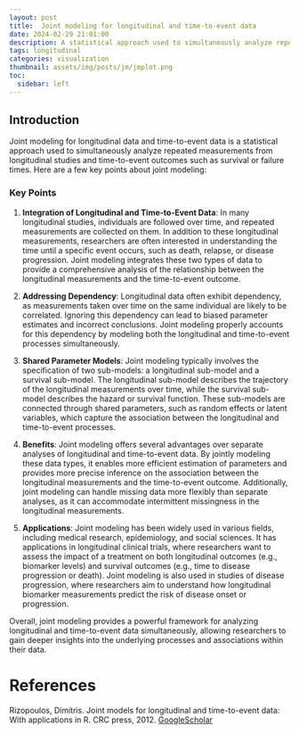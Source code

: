 ```yaml
---
layout: post
title:  Joint modeling for longitudinal and time-to-event data
date: 2024-02-29 21:01:00
description: A statistical approach used to simultaneously analyze repeated measurements from longitudinal studies and time-to-event outcomes such as survival or failure times
tags: longitudinal
categories: visualization
thumbnail: assets/img/posts/jm/jmplot.png
toc:
  sidebar: left
---
```


## Introduction

Joint modeling for longitudinal data and time-to-event data is a statistical approach used to simultaneously analyze repeated measurements from longitudinal studies and time-to-event outcomes such as survival or failure times. Here are a few key points about joint modeling:

### Key Points

1. **Integration of Longitudinal and Time-to-Event Data**: In many longitudinal studies, individuals are followed over time, and repeated measurements are collected on them. In addition to these longitudinal measurements, researchers are often interested in understanding the time until a specific event occurs, such as death, relapse, or disease progression. Joint modeling integrates these two types of data to provide a comprehensive analysis of the relationship between the longitudinal measurements and the time-to-event outcome.

2. **Addressing Dependency**: Longitudinal data often exhibit dependency, as measurements taken over time on the same individual are likely to be correlated. Ignoring this dependency can lead to biased parameter estimates and incorrect conclusions. Joint modeling properly accounts for this dependency by modeling both the longitudinal and time-to-event processes simultaneously.

3. **Shared Parameter Models**: Joint modeling typically involves the specification of two sub-models: a longitudinal sub-model and a survival sub-model. The longitudinal sub-model describes the trajectory of the longitudinal measurements over time, while the survival sub-model describes the hazard or survival function. These sub-models are connected through shared parameters, such as random effects or latent variables, which capture the association between the longitudinal and time-to-event processes.

4. **Benefits**: Joint modeling offers several advantages over separate analyses of longitudinal and time-to-event data. By jointly modeling these data types, it enables more efficient estimation of parameters and provides more precise inference on the association between the longitudinal measurements and the time-to-event outcome. Additionally, joint modeling can handle missing data more flexibly than separate analyses, as it can accommodate intermittent missingness in the longitudinal measurements.

5. **Applications**: Joint modeling has been widely used in various fields, including medical research, epidemiology, and social sciences. It has applications in longitudinal clinical trials, where researchers want to assess the impact of a treatment on both longitudinal outcomes (e.g., biomarker levels) and survival outcomes (e.g., time to disease progression or death). Joint modeling is also used in studies of disease progression, where researchers aim to understand how longitudinal biomarker measurements predict the risk of disease onset or progression.

Overall, joint modeling provides a powerful framework for analyzing longitudinal and time-to-event data simultaneously, allowing researchers to gain deeper insights into the underlying processes and associations within their data.



# References
Rizopoulos, Dimitris. Joint models for longitudinal and time-to-event data: With applications in R. CRC press, 2012.
[GoogleScholar](https://scholar.google.com/scholar?hl=el&as_sdt=0%2C5&q=Rizopoulos%2C+Dimitris.+Joint+models+for+longitudinal+and+time-to-event+data%3A+With+applications+in+R.+CRC+press%2C+2012.&btnG=)